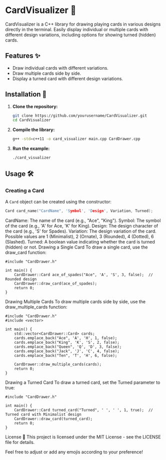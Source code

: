 # CardVisualizer 🎴

CardVisualizer is a C++ library for drawing playing cards in various designs directly in the terminal. Easily display individual or multiple cards with different design variations, including options for showing turned (hidden) cards.

## Features ✨

- Draw individual cards with different variations.
- Draw multiple cards side by side.
- Display a turned card with different design variations.

## Installation 🚀

1. **Clone the repository:**

    ```sh
    git clone https://github.com/yourusername/CardVisualizer.git
    cd CardVisualizer
    ```

2. **Compile the library:**

    ```sh
    g++ -std=c++11 -o card_visualizer main.cpp CardDrawer.cpp
    ```

3. **Run the example:**

    ```sh
    ./card_visualizer
    ```

## Usage 🛠️

### Creating a Card

A `Card` object can be created using the constructor:

```cpp
Card card_name("CardName", 'Symbol', 'Design', Variation, Turned);

```




CardName: The name of the card (e.g., "Ace", "King").
Symbol: The symbol of the card (e.g., 'A' for Ace, 'K' for King).
Design: The design character of the card (e.g., 'S' for Spades).
Variation: The design variation of the card. Possible values are 1 (Minimalist), 2 (Ornate), 3 (Rounded), 4 (Dotted), 6 (Slashed).
Turned: A boolean value indicating whether the card is turned (hidden) or not.
Drawing a Single Card
To draw a single card, use the draw_card function:


```
#include "CardDrawer.h"

int main() {
    CardDrawer::Card ace_of_spades("Ace", 'A', 'S', 3, false);  // Rounded design
    CardDrawer::draw_card(ace_of_spades);
    return 0;
}
```

Drawing Multiple Cards
To draw multiple cards side by side, use the draw_multiple_cards function:

```
#include "CardDrawer.h"
#include <vector>

int main() {
    std::vector<CardDrawer::Card> cards;
    cards.emplace_back("Ace", 'A', 'H', 1, false);
    cards.emplace_back("King", 'K', 'S', 2, false);
    cards.emplace_back("Queen", 'Q', 'D', 3, false);
    cards.emplace_back("Jack", 'J', 'C', 4, false);
    cards.emplace_back("Ten", 'T', 'H', 6, false);

    CardDrawer::draw_multiple_cards(cards);
    return 0;
}

```
Drawing a Turned Card
To draw a turned card, set the Turned parameter to true:

```
#include "CardDrawer.h"

int main() {
    CardDrawer::Card turned_card("Turned", ' ', ' ', 1, true);  // Turned card with Minimalist design
    CardDrawer::draw_card(turned_card);
    return 0;
}

```
License 📜
This project is licensed under the MIT License - see the LICENSE file for details.



Feel free to adjust or add any emojis according to your preference!
